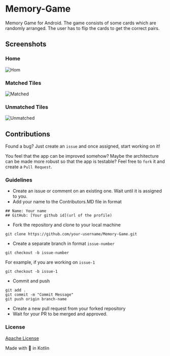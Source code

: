 # Memory-Game
Memory Game for Android. The game consists of some cards which are randomly arranged. The user has to flip the cards to get the correct pairs.

## Screenshots

### Home
![Hom](https://github.com/ananya1304/Memory-Game/blob/master/Hom.png)

### Matched Tiles
![Matched](https://github.com/ananya1304/Memory-Game/blob/master/Matched.PNG)

### Unmatched Tiles
![Unmatched](https://github.com/ananya1304/Memory-Game/blob/master/Unmatched.png)

## Contributions

Found a bug? Just create an `issue` and once assigned, start working on it!

You feel that the app can be improved somehow? Maybe the architecture can be made more robust so that the app is testable? Feel free to `fork` it and create a `Pull Request`.

### Guidelines
* Create an issue or comment on an existing one. Wait until it is assigned to you.
* Add your name to the Contributors.MD file in format
```
## Name: Your name
## GitHub: [Your github id](url of the profile)
```
* Fork the repository and clone to your local machine
```
git clone https://github.com/your-username/Memory-Game.git
```
* Create a separate branch in format `issue-number`
```
git checkout -b issue-number
```
For example, if you are working on `issue-1`
```
git checkout -b issue-1
```
* Commit and push
```
git add .
git commit -m "Commit Message"
git push origin branch-name
```
* Create a new pull request from your forked repository
* Wait for your PR to be merged and approved.

### License
[Apache License](LICENSE)

Made with 💙 in Kotlin
